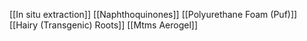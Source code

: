 [[In situ extraction]]
[[Naphthoquinones]]
[[Polyurethane Foam (Puf)]]
[[Hairy (Transgenic) Roots]]
[[Mtms Aerogel]]
